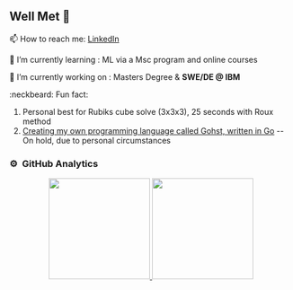 <h2><b>Well Met</b> 👋</h2>

  📫 How to reach me: [LinkedIn](https://www.linkedin.com/in/maks-drzezdzon/)
  
  :scroll: I’m currently learning : ML via a Msc program and online courses
  
  :briefcase: I’m currently working on : Masters Degree & <b>SWE/DE @ IBM</b>
  
  <!-- :loudspeaker: -->
  
  :neckbeard: Fun fact: 
  1) Personal best for Rubiks cube solve (3x3x3), 25 seconds with Roux method
  2) [Creating my own programming language called Gohst, written in Go](https://github.com/Maks-Drzezdzon/Gohst) -- On hold, due to personal circumstances 


### ⚙️ &nbsp;GitHub Analytics

<p align="center">
<a href="https://github.com/AVS1508">
  <img height="180em" src="https://github-readme-stats-eight-theta.vercel.app/api?username=maks-drzezdzon&show_icons=true&theme=algolia&include_all_commits=true&count_private=true"/>
  <img height="180em" src="https://github-readme-stats-eight-theta.vercel.app/api/top-langs/?username=maks-drzezdzon&layout=compact&langs_count=8&theme=algolia"/>
</a>
</p>
 
<!--
**Maks-Drzezdzon/Maks-Drzezdzon** is a ✨ _special_ ✨ repository because its `README.md` (this file) appears on your GitHub profile.

Here are some ideas to get you started:

- 🔭 I’m currently working on ...
- 🌱 I’m currently learning ...
- 👯 I’m looking to collaborate on ...
- 🤔 I’m looking for help with ...
- 💬 Ask me about ...
- 📫 How to reach me: ...
- ⚡ Fun fact: ...
- https://gist.github.com/rxaviers/7360908
- https://github.com/adam-p/markdown-here/wiki/Markdown-Cheatsheet
-->
